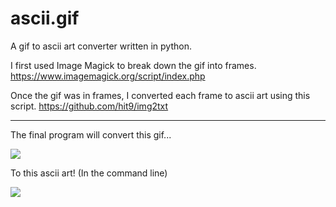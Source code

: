 # ascii.gif
A gif to ascii art converter written in python.

I first used Image Magick to break down the gif into frames. 
https://www.imagemagick.org/script/index.php

Once the gif was in frames, I converted each frame to ascii art using this script. 
https://github.com/hit9/img2txt

----------------------------------------------------------------------------------

The final program will convert this gif...

![](https://media.giphy.com/media/l2R0aKwejYr8ycKAg/giphy.gif)

To this ascii art! (In the command line)

![](http://imgur.com/a/jnevS)
